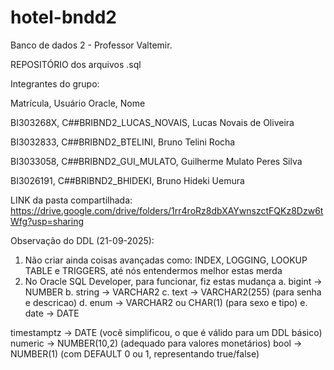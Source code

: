# hotel-bndd2
Banco de dados 2 - Professor Valtemir.

REPOSITÓRIO dos arquivos .sql

Integrantes do grupo:

Matrícula,  Usuário Oracle,  Nome

BI303268X,  C##BRIBND2_LUCAS_NOVAIS,  Lucas Novais de Oliveira

BI3032833,  C##BRIBND2_BTELINI,  Bruno Telini Rocha

BI3033058,  C##BRIBND2_GUI_MULATO,  Guilherme Mulato Peres Silva

BI3026191,  C##BRIBND2_BHIDEKI,  Bruno Hideki Uemura

LINK da pasta compartilhada: https://drive.google.com/drive/folders/1rr4roRz8dbXAYwnszctFQKz8Dzw6tWfg?usp=sharing

Observação do DDL (21-09-2025):
1. Não criar ainda coisas avançadas como: INDEX, LOGGING, LOOKUP TABLE e TRIGGERS, até nós entendermos melhor estas merda
2. No Oracle SQL Developer, para funcionar, fiz estas mudança
a. bigint → NUMBER
b. string → VARCHAR2
c. text → VARCHAR2(255) (para senha e descricao)
d. enum → VARCHAR2 ou CHAR(1) (para sexo e tipo)
e. date → DATE

timestamptz → DATE (você simplificou, o que é válido para um DDL básico)
numeric → NUMBER(10,2) (adequado para valores monetários)
bool → NUMBER(1) (com DEFAULT 0 ou 1, representando true/false)
